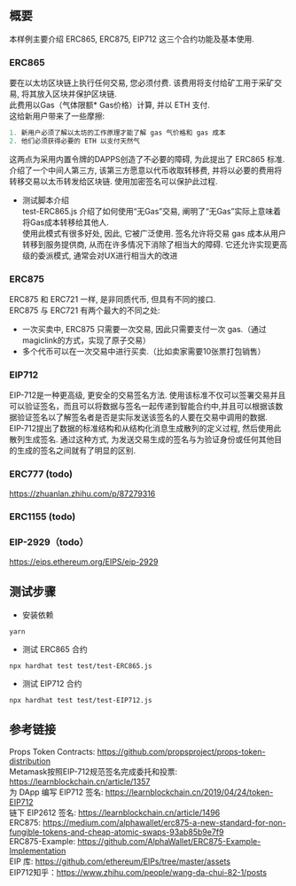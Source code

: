 ## 概要  
本样例主要介绍 ERC865, ERC875, EIP712 这三个合约功能及基本使用.

### ERC865 
要在以太坊区块链上执行任何交易, 您必须付费. 该费用将支付给矿工用于采矿交易, 将其放入区块并保护区块链.   
此费用以Gas（气体限额* Gas​​价格）计算, 并以 ETH 支付.   
这给新用户带来了一些摩擦:   
```js
1. 新用户必须了解以太坊的工作原理才能了解 gas 气价格和 gas 成本   
2. 他们必须获得必要的 ETH 以支付天然气   
``` 
这两点为采用内置令牌的DAPPS创造了不必要的障碍, 为此提出了 ERC865 标准.   
介绍了一个中间人第三方, 该第三方愿意以代币收取转移费, 并将以必要的费用将转移交易以太币转发给区块链. 使用加密签名可以保护此过程.  
- 测试脚本介绍   
test-ERC865.js 介绍了如何使用“无Gas”交易, 阐明了“无Gas”实际上意味着将Gas成本转移给其他人.      
使用此模式有很多好处, 因此, 它被广泛使用. 签名允许将交易 gas 成本从用户转移到服务提供商, 从而在许多情况下消除了相当大的障碍. 它还允许实现更高级的委派模式, 通常会对UX进行相当大的改进  

### ERC875
ERC875 和 ERC721 一样, 是非同质代币, 但具有不同的接口.   
ERC875 与 ERC721 有两个最大的不同之处:  
- 一次买卖中, ERC875 只需要一次交易, 因此只需要支付一次 gas.（通过magiclink的方式，实现了原子交易）  
- 多个代币可以在一次交易中进行买卖.（比如卖家需要10张票打包销售）
  

### EIP712  
EIP-712是一种更高级, 更安全的交易签名方法. 使用该标准不仅可以签署交易并且可以验证签名，而且可以将数据与签名一起传递到智能合约中,并且可以根据该数据验证签名以了解签名者是否是实际发送该签名的人要在交易中调用的数据.       
EIP-712提出了数据的标准结构和从结构化消息生成散列的定义过程, 然后使用此散列生成签名. 通过这种方式, 为发送交易生成的签名与为验证身份或任何其他目的生成的签名之间就有了明显的区别.  

### ERC777 (todo)

https://zhuanlan.zhihu.com/p/87279316
### ERC1155 (todo)

### EIP-2929（todo）
https://eips.ethereum.org/EIPS/eip-2929  

## 测试步骤 
- 安装依赖 
```
yarn
```

- 测试 ERC865 合约
```
npx hardhat test test/test-ERC865.js 
``` 

- 测试 EIP712 合约
```
npx hardhat test test/test-EIP712.js 
``` 

## 参考链接
Props Token Contracts:  https://github.com/propsproject/props-token-distribution    
Metamask按照EIP-712规范签名完成委托和投票: https://learnblockchain.cn/article/1357    
为 DApp 编写 EIP712 签名: https://learnblockchain.cn/2019/04/24/token-EIP712  
链下 EIP2612 签名:  https://learnblockchain.cn/article/1496  
ERC875: https://medium.com/alphawallet/erc875-a-new-standard-for-non-fungible-tokens-and-cheap-atomic-swaps-93ab85b9e7f9  
ERC875-Example: https://github.com/AlphaWallet/ERC875-Example-Implementation   
EIP 库:  https://github.com/ethereum/EIPs/tree/master/assets   
EIP712知乎：https://www.zhihu.com/people/wang-da-chui-82-1/posts  
